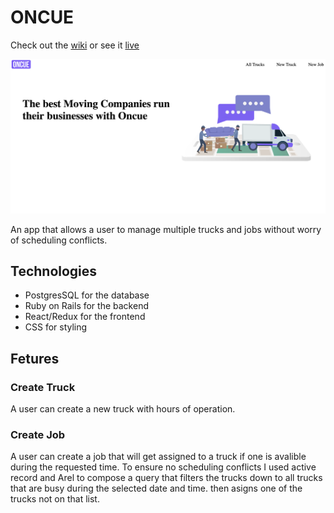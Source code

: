 # ONCUE

Check out the [wiki](https://github.com/jlshaw117/oncue_coding_challenge/wiki) or see it [live](https://oncue-tech-challenge.herokuapp.com/#/)

![home](app/assets/images/home_page.png)

An app that allows a user to manage multiple trucks and jobs without worry of scheduling conflicts.

## Technologies

* PostgresSQL for the database
* Ruby on Rails for the backend
* React/Redux for the frontend
* CSS for styling

## Fetures

### Create Truck

A user can create a new truck with hours of operation.

### Create Job

A user can create a job that will get assigned to a truck if one is avalible during the requested time. To ensure no scheduling conflicts I used active record and Arel to compose a query that filters the trucks down to all trucks that are busy during the selected date and time. then asigns one of the trucks not on that list.

